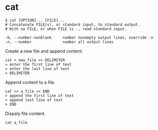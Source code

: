 
# cat

```
$ cat [OPTION]... [FILE]...
# Concatenate FILE(s), or standard input, to standard output.
# With no FILE, or when FILE is -, read standard input.

-b, --number-nonblank     number nonempty output lines, override -n
-n, --number              number all output lines
```

Create a new file and append content.
```
cat > new_file << DELIMITER
> enter the first line of text
> enter the last line of text
> DELIMITER
```

Append content to a file.
```
cat >> a_file << END
> append the first line of text
> append last line of text
> END
```

Dispaly file content.
```
cat a_file
```
